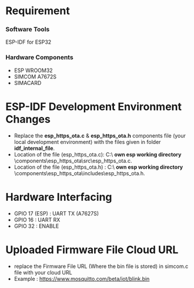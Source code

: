 # Requirement

### Software Tools
ESP-IDF for ESP32

### Hardware Components
- ESP WROOM32
- SIMCOM A7672S
- SIMACARD

# ESP-IDF Development Environment Changes
- Replace the **esp_https_ota.c** & **esp_https_ota.h** components file (your local development environment) with the files given in folder **idf_internal_file**.
- Location of the file (esp_https_ota.c): C:\ **own esp working directory** \components\esp_https_ota\src\esp_https_ota.c.
- Location of the file (esp_https_ota.h) : C:\ **own esp working directory** \components\esp_https_ota\includes\esp_https_ota.h.

# Hardware Interfacing
- GPIO 17 (ESP) : UART TX (A7627S)
- GPIO 16 : UART RX
- GPIO 32 : ENABLE

# Uploaded Firmware File Cloud URL
- replace the Firmware File URL (Where the bin file is stored) in simcom.c file with your cloud URL
- Example : https://www.mosquitto.com/beta/iot/blink.bin


